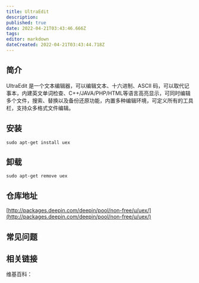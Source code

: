 ```yaml
---
title: UltraEdit
description: 
published: true
date: 2022-04-21T03:43:46.666Z
tags: 
editor: markdown
dateCreated: 2022-04-21T03:43:44.718Z
---
```


## 简介

UltraEdit 是一个文本编辑器，可以编辑文本、十六进制、ASCII 码，可以取代记事本，内建英文单词检查、C++/JAVA/PHP/HTML等语言高亮显示，可同时编辑多个文件，搜索、替换以及备份还原功能，内置多种编辑环境，可定义所有的工具栏，支持众多格式文件编辑。

## 安装

`sudo apt-get install uex`

## 卸载

`sudo apt-get remove uex`

## 仓库地址

[http://packages.deepin.com/deepin/pool/non-free/u/uex/](http://packages.deepin.com/deepin/pool/non-free/u/uex/)


## 常见问题


## 相关链接

维基百科：